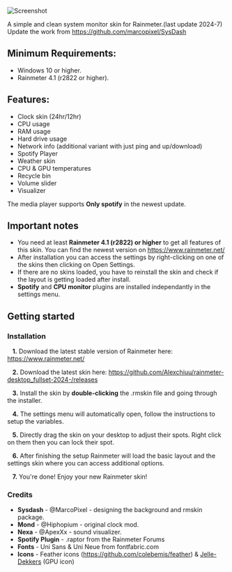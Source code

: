 ![Screenshot](https://github.com/Alexchiuu/rainmeter-desktop_fullset-2024-/blob/main/desktop.png)

A simple and clean system monitor skin for Rainmeter.(last update 2024-7)
Update the work from https://github.com/marcopixel/SysDash

## Minimum Requirements:
- Windows 10 or higher.
- Rainmeter 4.1 (r2822 or higher).


## Features:
- Clock skin (24hr/12hr)
- CPU usage
- RAM usage
- Hard drive usage
- Network info (additional variant with just ping and up/download)
- Spotify Player
- Weather skin
- CPU & GPU temperatures
- Recycle bin
- Volume slider
- Visualizer

The media player supports **Only spotify** in the newest update.

## Important notes


- You need at least **Rainmeter 4.1 (r2822) or higher** to get all features of this skin. You can find the newest version on https://www.rainmeter.net/
- After installation you can access the settings by right-clicking on one of the skins then clicking on Open Settings.
- If there are no skins loaded, you have to reinstall the skin and check if the layout is getting loaded after install.
- **Spotify** and **CPU monitor** plugins are installed independantly in the settings menu.

## Getting started

### Installation

&nbsp;&nbsp;&nbsp;**1.**  Download the latest stable version of Rainmeter here: https://www.rainmeter.net/

&nbsp;&nbsp;&nbsp;**2.**  Download the latest skin here: https://github.com/Alexchiuu/rainmeter-desktop_fullset-2024-/releases

&nbsp;&nbsp;&nbsp;**3.**  Install the skin by **double-clicking** the .rmskin file and going through the installer.

&nbsp;&nbsp;&nbsp;**4.**  The settings menu will automatically open, follow the instructions to setup the variables.

&nbsp;&nbsp;&nbsp;**5.**  Directly drag the skin on your desktop to adjust their spots. Right click on them then you can lock their spot.

&nbsp;&nbsp;&nbsp;**6.**  After finishing the setup Rainmeter will load the basic layout and the settings skin where you can access additional options.

&nbsp;&nbsp;&nbsp;**7.**  You're done! Enjoy your new Rainmeter skin!


### Credits
- **Sysdash** - @MarcoPixel - designing the background and rmskin package.
- **Mond** - @Hiphopium - original clock mod.
- **Nexa** - @ApexXx - sound visualizer.
- **Spotify Plugin** - .raptor from the Rainmeter Forums
- **Fonts** - Uni Sans & Uni Neue from fontfabric.com
- **Icons** - Feather icons (https://github.com/colebemis/feather) & [Jelle-Dekkers](http://jelle-dekkers.deviantart.com/) (GPU icon)
